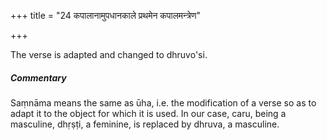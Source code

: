 +++
title = "24 कपालानामुपधानकाले प्रथमेन कपालमन्त्रेण"

+++

The verse is adapted and changed to dhruvo'si.

#####  Commentary

Saṃnāma means the same as ūha, i.e. the modification of a verse so as to adapt it to the object for which it is used. In our case, caru, being a masculine, dhṛṣṭi, a feminine, is replaced by dhruva, a masculine.
